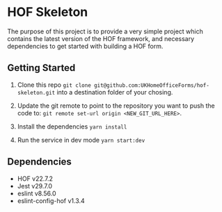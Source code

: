 # HOF Skeleton

The purpose of this project is to provide a very simple project which contains the latest version of the HOF framework, and necessary dependencies to get started with building a HOF form. 

## Getting Started

1. Clone this repo `git clone git@github.com:UKHomeOfficeForms/hof-skeleton.git` into a destination folder of your chosing. 

2. Update the git remote to point to the repository you want to push the code to: `git remote set-url origin <NEW_GIT_URL_HERE>`.

3. Install the dependencies `yarn install`

4. Run the service in dev mode `yarn start:dev`

## Dependencies

- HOF v22.7.2
- Jest v29.7.0
- eslint v8.56.0
- eslint-config-hof v1.3.4
